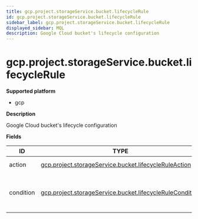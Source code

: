 ```yaml
---
title: gcp.project.storageService.bucket.lifecycleRule
id: gcp.project.storageService.bucket.lifecycleRule
sidebar_label: gcp.project.storageService.bucket.lifecycleRule
displayed_sidebar: MQL
description: Google Cloud bucket's lifecycle configuration
---
```


# gcp.project.storageService.bucket.lifecycleRule

**Supported platform**

- gcp

**Description**

Google Cloud bucket's lifecycle configuration

**Fields**

| ID        | TYPE                                                                                                                    | DESCRIPTION                                           |
| --------- | ----------------------------------------------------------------------------------------------------------------------- | ----------------------------------------------------- |
| action    | [gcp.project.storageService.bucket.lifecycleRuleAction](gcp.project.storageservice.bucket.lifecycleruleaction.md)       | The action to take                                    |
| condition | [gcp.project.storageService.bucket.lifecycleRuleCondition](gcp.project.storageservice.bucket.lifecyclerulecondition.md) | The condition(s) under which the action will be taken |
